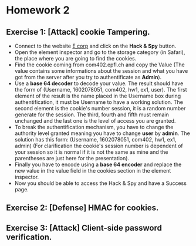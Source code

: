 # Homework 2
## Exercise 1: [Attack] cookie Tampering.

[E corp]: https://com402.epfl.ch/hw2/ex1

- Connect to the website [E corp][] and click on the **Hack & Spy** button.
- Open the element inspector and go to the storage category (in Safari), the place where you are going to find the cookies. 
- Find the cookie coming from com402.epfl.ch and copy the Value (The value contains some informations about the session and what you have got from the server after you try to authentificate as **Admin**).
- Use a **base 64 decoder** to decode your value. The result should have the form of (Username, 1602078051, com402, hw1, ex1, user). The first element of the result is the name placed in the Username box during authentification, it must be Username to have a working solution. The second element is the cookie's number session, it is a random number generate for the session. The third, fourth and fifth must remain unchanged and the last one is the level of access you are granted. 
- To break the authentification mechanism, you have to change the authority level granted meaning you have to change **user** by **admin**. The solution has this form: (Username, 1602078051, com402, hw1, ex1, admin) (For clarification the cookie's session number is dependent of your session so it is normal if it is not the same as mine and the parentheses are just here for the presentation).
- Finally you have to encode using a **base 64 encoder** and replace the new value in the value field in the cookies section in the element inspector.
- Now you should be able to access the Hack & Spy and have a Success page.

## Exercise 2: [Defense] HMAC for cookies.

## Exercise 3: [Attack] Client-side password verification.